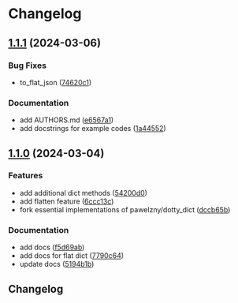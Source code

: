 # Changelog

## [1.1.1](https://github.com/01Joseph-Hwang10/dotty-dictionary/compare/dotty-dictionary-v1.1.0...dotty-dictionary-v1.1.1) (2024-03-06)


### Bug Fixes

* to_flat_json ([74620c1](https://github.com/01Joseph-Hwang10/dotty-dictionary/commit/74620c15c762d1bf04770d9e3a31261e1f65a9e5))


### Documentation

* add AUTHORS.md ([e6567a1](https://github.com/01Joseph-Hwang10/dotty-dictionary/commit/e6567a1ffa90a976272633410bacd768be37e20e))
* add docstrings for example codes ([1a44552](https://github.com/01Joseph-Hwang10/dotty-dictionary/commit/1a44552380728107a55fdff9c8bd4892a3f605e0))

## [1.1.0](https://github.com/01Joseph-Hwang10/dotty-dictionary/compare/dotty-dictionary-v1.0.0...dotty-dictionary-v1.1.0) (2024-03-04)


### Features

* add additional dict methods ([54200d0](https://github.com/01Joseph-Hwang10/dotty-dictionary/commit/54200d048a7b7c75bff1f8e3b2b3185e26c68b44))
* add flatten feature ([6ccc13c](https://github.com/01Joseph-Hwang10/dotty-dictionary/commit/6ccc13c29c115612fb18943dddc89d273ad5d138))
* fork essential implementations of pawelzny/dotty_dict ([dccb65b](https://github.com/01Joseph-Hwang10/dotty-dictionary/commit/dccb65bc33b4fb14b9886cfeedf56615f25c4319))


### Documentation

* add docs ([f5d69ab](https://github.com/01Joseph-Hwang10/dotty-dictionary/commit/f5d69abe4c8aa35319cffd57706d38cf0f1bb4cf))
* add docs for flat dict ([7790c64](https://github.com/01Joseph-Hwang10/dotty-dictionary/commit/7790c64835e1727cc7463d7679cc6aa03a08c71a))
* update docs ([5194b1b](https://github.com/01Joseph-Hwang10/dotty-dictionary/commit/5194b1bbcacd50fc4c2b8436399b4e375860725f))

## Changelog
